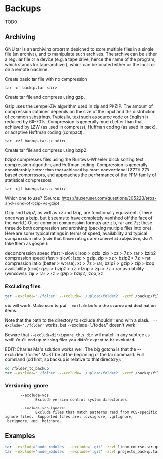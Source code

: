 # Backups

TODO

## Archiving

GNU tar is an archiving program designed to store multiple files in a single file (an archive), and to manipulate such archives. The archive can be either a regular file or a device (e.g. a tape drive, hence the name of the program, which stands for tape archiver), which can be located either on the local or on a remote machine.

Create basic tar file with no compression

```
tar -cf backup.tar <dir>
```

Create tar file and compress using gzip.

Gzip uses the Lempel-Ziv algorithm used in zip and PKZIP.  The amount of compression obtained depends on the size of the input and the distribution of common substrings.  Typically, text such as source code or English is reduced by 60-70%.  Compression is generally much better than that achieved by LZW (as used in compress), Huffman coding (as  used in pack), or adaptive Huffman coding (compact).

```
tar -czf backup.tar.gz <dir>
```

Create tar file and compress using bzip2.

bzip2 compresses files using the Burrows-Wheeler block sorting text compression algorithm, and Huffman coding.  Compression is generally considerably better than that achieved by more conventional LZ77/LZ78-based compressors, and approaches the performance of the PPM family of statistical compressors.

```
tar -cjf backup.tar.bz <dir>
```


Which one to use? (Source: https://superuser.com/questions/205223/pros-and-cons-of-bzip-vs-gzip)

Gzip and bzip2, as well as xz and lzop, are functionally equivalent. (There once was a bzip, but it seems to have completely vanished off the face of the world.) Other common compression formats are zip, rar and 7z; these three do both compression and archiving (packing multiple files into one). Here are some typical ratings in terms of speed, availability and typical compression ratio (note that these ratings are somewhat subjective, don't take them as gospel):

decompression speed (fast > slow): lzop > gzip, zip > xz > 7z > rar > bzip2
compression speed (fast > slow): lzop > gzip, zip > xz > bzip2 > 7z > rar
compression ratio (better > worse): xz > 7z > rar, bzip2 > gzip > zip > lzop
availability (unix): gzip > bzip2 > xz > lzop > zip > 7z > rar
availability (windows): zip > rar > 7z > gzip > bzip2, lzop, xz


### Excluding files

<!-- Source: https://stackoverflow.com/questions/984204/shell-command-to-tar-directory-excluding-certain-files-folders -->

```bash
tar --exclude='./folder' --exclude='./upload/folder2' -zcvf /backup/filename.tgz .

```

etc will work. Make sure to put `--exclude` before the source and destination items.

Note that the path to the directory to exclude shouldn't end with a slash. ` --exclude='./folder'` works, but --exclude='./folder/' doesn't work.

Beware that `--exclude=dir/ignore_this_dir` will match in any subtree as well! You'll end up missing files you didn't expect to be excluded.

EDIT: Charles Ma's solution works well. The big gotcha is that the --exclude='./folder' MUST be at the beginning of the tar command. Full command (cd first, so backup is relative to that directory):

```bash
cd /folder_to_backup
tar --exclude='./folder' --exclude='./upload/folder2' -zcvf /backup/filename.tgz .
```

### Versioning ignore

```
       --exclude-vcs
              Exclude version control system directories.

       --exclude-vcs-ignores
              Exclude files that match patterns read from VCS-specific ignore files.  Supported files are: .cvsignore, .gitignore, .bzrignore, and .hgignore.
```


## Examples

```bash
tar --exclude='node_modules' --exclude='.git' -zcvf linux_course.tar.gz course_linux_essentials
tar --exclude='node_modules' --exclude='.git' -zcvf projects_backup.tar.gz projects
```